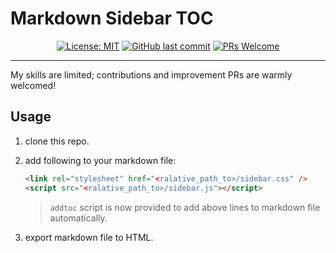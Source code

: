 # Markdown Sidebar TOC

<div align="center">

[![License: MIT](https://img.shields.io/badge/License-MIT-yellow.svg)](https://opensource.org/licenses/MIT)
[![GitHub last commit](https://img.shields.io/github/last-commit/xingyuXXX/MarkdownSidebarTOC)](https://github.com/xingyuXXX/MarkdownSidebarTOC/commits/main)
[![PRs Welcome](https://img.shields.io/badge/PRs-welcome-brightgreen.svg)](https://makeapullrequest.com)

</div>

---

My skills are limited; contributions and improvement PRs are warmly welcomed!

## Usage

1. clone this repo.
2. add following to your markdown file:

   ```html
   <link rel="stylesheet" href="<ralative_path_to>/sidebar.css" />
   <script src="<ralative_path_to>/sidebar.js"></script>
   ```

   > `addtoc` script is now provided to add above lines to markdown file automatically.

3. export markdown file to HTML.
